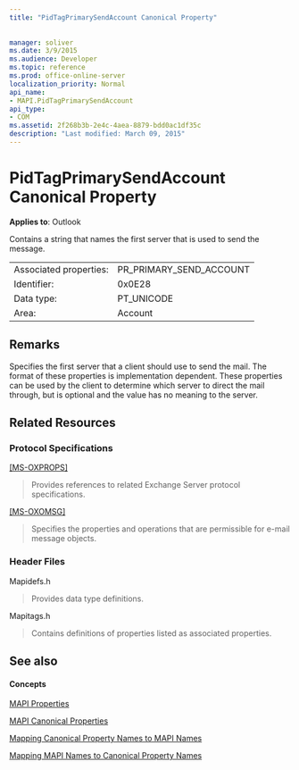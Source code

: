 ```yaml
---
title: "PidTagPrimarySendAccount Canonical Property"
 
 
manager: soliver
ms.date: 3/9/2015
ms.audience: Developer
ms.topic: reference
ms.prod: office-online-server
localization_priority: Normal
api_name:
- MAPI.PidTagPrimarySendAccount
api_type:
- COM
ms.assetid: 2f268b3b-2e4c-4aea-8879-bdd0ac1df35c
description: "Last modified: March 09, 2015"
---
```


# PidTagPrimarySendAccount Canonical Property

  
  
**Applies to**: Outlook 
  
Contains a string that names the first server that is used to send the message.
  
|||
|:-----|:-----|
|Associated properties:  <br/> |PR_PRIMARY_SEND_ACCOUNT  <br/> |
|Identifier:  <br/> |0x0E28  <br/> |
|Data type:  <br/> |PT_UNICODE  <br/> |
|Area:  <br/> |Account  <br/> |
   
## Remarks

Specifies the first server that a client should use to send the mail. The format of these properties is implementation dependent. These properties can be used by the client to determine which server to direct the mail through, but is optional and the value has no meaning to the server.
  
## Related Resources

### Protocol Specifications

[[MS-OXPROPS]](http://msdn.microsoft.com/library/f6ab1613-aefe-447d-a49c-18217230b148%28Office.15%29.aspx)
  
> Provides references to related Exchange Server protocol specifications.
    
[[MS-OXOMSG]](http://msdn.microsoft.com/library/daa9120f-f325-4afb-a738-28f91049ab3c%28Office.15%29.aspx)
  
> Specifies the properties and operations that are permissible for e-mail message objects.
    
### Header Files

Mapidefs.h
  
> Provides data type definitions.
    
Mapitags.h
  
> Contains definitions of properties listed as associated properties.
    
## See also

#### Concepts

[MAPI Properties](mapi-properties.md)
  
[MAPI Canonical Properties](mapi-canonical-properties.md)
  
[Mapping Canonical Property Names to MAPI Names](mapping-canonical-property-names-to-mapi-names.md)
  
[Mapping MAPI Names to Canonical Property Names](mapping-mapi-names-to-canonical-property-names.md)

